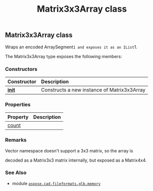 ﻿---
title: Matrix3x3Array class
second_title: Aspose.CAD for Python via .NET API References
description: 
type: docs
weight: 50
url: /python-net/aspose.cad.fileformats.glb.memory/matrix3x3array/
is_root: false
---

## Matrix3x3Array class

Wraps an encoded ArraySegment`1 and exposes it as an IList`1.



The Matrix3x3Array type exposes the following members:

### Constructors
| Constructor | Description |
| :- | :- |
| [__init__](/cad/python-net/aspose.cad.fileformats.glb.memory/matrix3x3array/__init__/#) | Constructs a new instance of Matrix3x3Array |


### Properties
| Property | Description |
| :- | :- |
| [count](/cad/python-net/aspose.cad.fileformats.glb.memory/matrix3x3array/count) |  |



### Remarks 


Vector namespace doesn't support a 3x3 matrix, so the array is

decoded as a Matrix3x3 matrix internally, but exposed as a Matrix4x4.

### See Also
* module [`aspose.cad.fileformats.glb.memory`](..)
